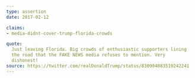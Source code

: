 ```yaml
---
type: assertion
date: 2017-02-12

claims:
- media-didnt-cover-trump-florida-crowds

quote:
  Just leaving Florida. Big crowds of enthusiastic supporters lining
  the road that the FAKE NEWS media refuses to mention. Very
  dishonest!
source: https://twitter.com/realDonaldTrump/status/830904083519242241
---
```

